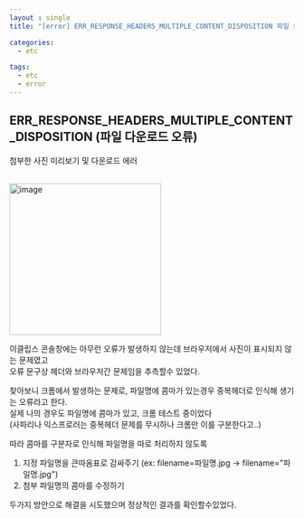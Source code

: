 ```yaml
---
layout : single
title: "[error] ERR_RESPONSE_HEADERS_MULTIPLE_CONTENT_DISPOSITION 파일 오류"

categories:
  - etc

tags:
  - etc
  - error
---
```


  
##  ERR_RESPONSE_HEADERS_MULTIPLE_CONTENT_DISPOSITION (파일 다운로드 오류)

첨부한 사진 미리보기 및 다운로드 에러<br><br>

<img width="268" alt="image" src="https://user-images.githubusercontent.com/102012107/180614724-48669603-bc97-41a4-ae6e-1b9027a1991a.png">

이클립스 콘솔창에는 아무런 오류가 발생하지 않는데 브라우저에서 사진이 표시되지 않는 문제였고<br>오류 문구상 헤더와 브라우저간 문제임을 추측할수 있었다.<br>

찾아보니 크롬에서 발생하는 문제로, 파일명에 콤마가 있는경우 중복헤더로 인식해 생기는 오류라고 한다.<br>실제 나의 경우도 파일명에 콤마가 있고, 크롬 테스트 중이었다<br>(사파리나 익스프로러는 중복헤더 문제를 무시하나 크롬만 이를 구분한다고..)

따라 콤마를 구분자로 인식해 파일명을 따로 처리하지 않도록

1. 지정 파일명을 큰따옴표로 감싸주기 (ex: filename=파일명.jpg → filename="파일명.jpg")
2. 첨부 파일명의 콤마를 수정하기

두가지 방안으로 해결을 시도했으며 정상적인 결과를 확인할수있었다.
